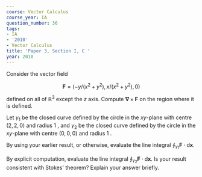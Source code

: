 ```yaml
---
course: Vector Calculus
course_year: IA
question_number: 36
tags:
- IA
- '2010'
- Vector Calculus
title: 'Paper 3, Section I, C '
year: 2010
---
```




Consider the vector field

$$\mathbf{F}=\left(-y /\left(x^{2}+y^{2}\right), x /\left(x^{2}+y^{2}\right), 0\right)$$

defined on all of $\mathbb{R}^{3}$ except the $z$ axis. Compute $\boldsymbol{\nabla} \times \mathbf{F}$ on the region where it is defined.

Let $\gamma_{1}$ be the closed curve defined by the circle in the $x y$-plane with centre $(2,2,0)$ and radius 1 , and $\gamma_{2}$ be the closed curve defined by the circle in the $x y$-plane with centre $(0,0,0)$ and radius 1 .

By using your earlier result, or otherwise, evaluate the line integral $\oint_{\gamma_{1}} \mathbf{F} \cdot \mathrm{d} \mathbf{x}$.

By explicit computation, evaluate the line integral $\oint_{\gamma_{2}} \mathbf{F} \cdot \mathrm{d} \mathbf{x}$. Is your result consistent with Stokes' theorem? Explain your answer briefly.
